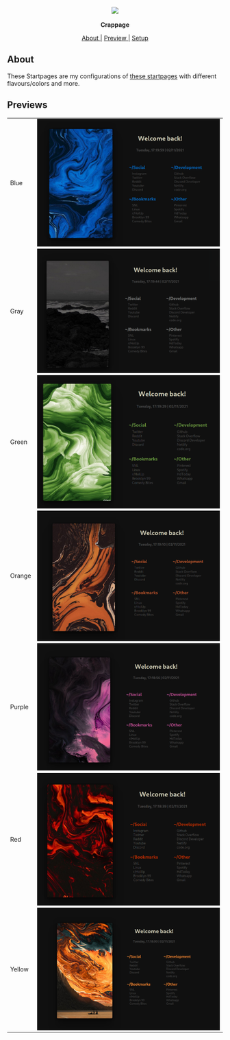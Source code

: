 <p align="center">
  <img width="25%" src="https://cdn.discordapp.com/avatars/696245520129196063/86c414c669e503c8843fcbe02c95cd8d.png" />
</p>

<p align="center">
  <b>Crappage</b>
</p>

<p align="center">
<a href="#about">About  |</a>
<a href="#previews">Preview  |</a>
<a href="#setup">Setup  </a>
</p>

## About

These Startpages are my configurations of [these startpages](https://github.com/HeavyRain266/Startpage) with different flavours/colors and more.

## Previews

<table border="0" cellspacing="0" cellpadding="4">
  
  <tr>
    <td>Blue</td>
    <td><img src="previews/blue.png" alt="img" align="right"></td>
  </tr> 
  <tr>
    <td>Gray</td>
    <td><img src="previews/gray.png" alt="img" align="right"></td>
  </tr>  
  <tr>
    <td>Green</td>
    <td><img src="previews/green.png" alt="img" align="right"></td>
  </tr>
  <tr>
    <td>Orange</td>
    <td><img src="previews/orange.png" alt="img" align="right"></td>
  </tr>
  <tr>
    <td>Purple</td>
    <td><img src="previews/purple.png" alt="img" align="right"></td>
  </tr>
  <tr>
    <td>Red</td>
    <td><img src="previews/red.png" alt="img" align="right"></td>
  </tr>
  <tr>
    <td>Yellow</td>
    <td><img src="previews/yellow.png" alt="img" align="right"></td>
  </tr>
</table>

